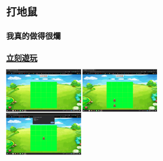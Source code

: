 # 打地鼠
## 我真的做得很爛
## [立刻遊玩](https://hsiungyuu.github.io/Web-Design/)

<img src="png/開始畫面.png" style="width: 40%">
<img src="png/遊戲中.png" style="width: 40%">
<img src="png/結束.png" style="width: 40%">
